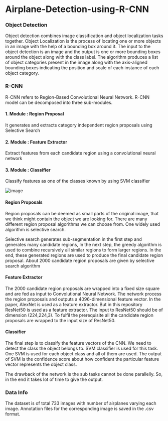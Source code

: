 # Airplane-Detection-using-R-CNN

### Object Detection ###

Object detection combines image classification and object localization tasks together. Object Localization is the process of locating one or more objects in an image with the help of a bounding box around it. The input to the object detection is an image and the output is one or more bounding boxes around the object along with the class label. The algorithm produces a list of object categories present in the image along with the axis-aligned bounding boxes indicating the position and scale of each instance of each object category.


### R-CNN ###

R-CNN refers to Region-Based Convolutional Neural Network. R-CNN model can be decomposed into three sub-modules. 

#### 1. Module : Region Proposal #### 
It generates and extracts category independent region proposals using Selective Search 

#### 2. Module : Feature Extractor ####
Extract features from each candidate region using a convolutional neural network

#### 3. Module : Classifier ####
Classify features as one of the classes known by using SVM classifier

![image](https://user-images.githubusercontent.com/55786239/142241153-93dd9973-1ea1-414c-bb6f-06e3652b4b93.png)


#### Region Proposals ####

Region proposals can be deemed as small parts of the original image, that we think might contain the object we are looking for. There are many different region proposal algorithms we can choose from. One widely used algorithm is selective search.

Selective search generates sub-segmentation in the first step and generates many candidate regions, In the next step, the greedy algorithm is used to combine recursively all similar regions to form larger regions. In the end, these generated regions are used to produce the final candidate region proposal. 
About 2000 candidate region proposals are given by selective search algorithm


#### Feature Extractor ####

The 2000 candidate region proposals are wrapped into a fixed size square and are fed as input to Convolutional Neural Network. The network process the region proposals and outputs a 4096-dimensional feature vector. In the paper, AlexNet is used as a feature extractor. But in this repository ResNet50 is used as a feature extractor. The input to ResNet50 should be of dimension (224,224,3). To fulfil the prerequisite all the candidate region proposals are wrapped to the input size of ResNet50.


#### Classifier ####

The final step is to classify the feature vectors of the CNN. We need to detect the class the object belongs to. SVM classifier is used for this task. One SVM is used for each object class and all of them are used. The output of SVM is the confidence score about how confident the particular feature vector represents the object class. 

The drawback of the network is the sub tasks cannot be done parallelly. So, in the end it takes lot of time to give the output.

### Data Info ###

The dataset is of total 733 images with number of airplanes varying each image. Annotation files for the corresponding image is saved in the .csv format. 

